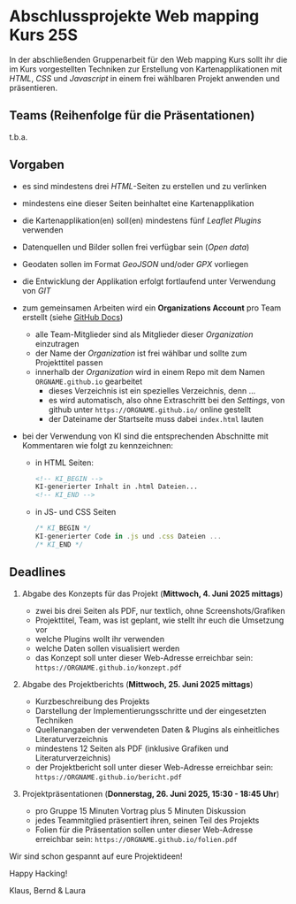 # Abschlussprojekte Web mapping Kurs 25S

In der abschließenden Gruppenarbeit für den Web mapping Kurs sollt ihr die im Kurs vorgestellten Techniken zur Erstellung von Kartenapplikationen mit *HTML*, *CSS* und *Javascript* in einem frei wählbaren Projekt anwenden und präsentieren.

## Teams (Reihenfolge für die Präsentationen)

t.b.a.

## Vorgaben

- es sind mindestens drei *HTML*-Seiten zu erstellen und zu verlinken
- mindestens eine dieser Seiten beinhaltet eine Kartenapplikation
- die Kartenapplikation(en) soll(en) mindestens fünf *Leaflet Plugins* verwenden
- Datenquellen und Bilder sollen frei verfügbar sein (*Open data*)
- Geodaten sollen im Format *GeoJSON* und/oder *GPX* vorliegen
- die Entwicklung der Applikation erfolgt fortlaufend unter Verwendung von *GIT*
- zum gemeinsamen Arbeiten wird ein **Organizations Account** pro Team erstellt (siehe [GitHub Docs](https://docs.github.com/en/organizations))
    - alle Team-Mitglieder sind als Mitglieder dieser *Organization* einzutragen
    - der Name der *Organization* ist frei wählbar und sollte zum Projekttitel passen
    - innerhalb der *Organization* wird in einem Repo mit dem Namen `ORGNAME.github.io` gearbeitet
        - dieses Verzeichnis ist ein spezielles Verzeichnis, denn ...
        - es wird automatisch, also ohne Extraschritt bei den *Settings*, von github unter `https://ORGNAME.github.io/` online gestellt
        - der Dateiname der Startseite muss dabei `index.html` lauten
- bei der Verwendung von KI sind die entsprechenden Abschnitte mit Kommentaren wie folgt zu kennzeichnen:

    - in HTML Seiten:

        ```html
        <!-- KI_BEGIN -->
        KI-generierter Inhalt in .html Dateien...
        <!-- KI_END -->
        ```

    - in JS- und CSS Seiten

        ```js
        /* KI_BEGIN */
        KI-generierter Code in .js und .css Dateien ...
        /* KI_END */
        ```


## Deadlines

1. Abgabe des Konzepts für das Projekt (**Mittwoch, 4. Juni 2025 mittags**)
    - zwei bis drei Seiten als PDF, nur textlich, ohne Screenshots/Grafiken
    - Projekttitel, Team, was ist geplant, wie stellt ihr euch die Umsetzung vor
    - welche Plugins wollt ihr verwenden
    - welche Daten sollen visualisiert werden
    - das Konzept soll unter dieser Web-Adresse erreichbar sein: `https://ORGNAME.github.io/konzept.pdf`

2. Abgabe des Projektberichts (**Mittwoch, 25. Juni 2025 mittags**)
    - Kurzbeschreibung des Projekts
    - Darstellung der Implementierungsschritte und der eingesetzten Techniken
    - Quellenangaben der verwendeten Daten & Plugins als einheitliches Literaturverzeichnis
    - mindestens 12 Seiten als PDF (inklusive Grafiken und Literaturverzeichnis)
    - der Projektbericht soll unter dieser Web-Adresse erreichbar sein: `https://ORGNAME.github.io/bericht.pdf`

3. Projektpräsentationen (**Donnerstag, 26. Juni 2025, 15:30 - 18:45 Uhr**)
    - pro Gruppe 15 Minuten Vortrag plus 5 Minuten Diskussion
    - jedes Teammitglied präsentiert ihren, seinen Teil des Projekts
    - Folien für die Präsentation sollen unter dieser Web-Adresse erreichbar sein: `https://ORGNAME.github.io/folien.pdf`

Wir sind schon gespannt auf eure Projektideen!

Happy Hacking!

Klaus, Bernd & Laura
